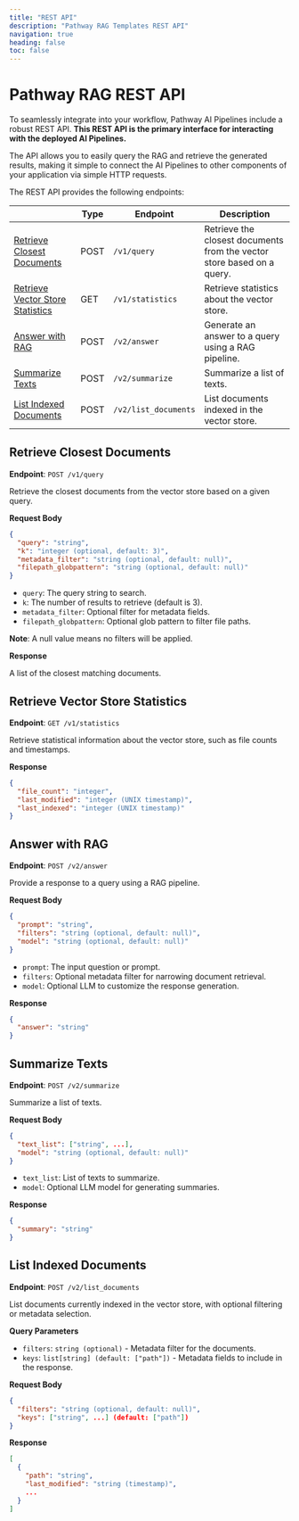 ```yaml
---
title: "REST API"
description: "Pathway RAG Templates REST API"
navigation: true
heading: false
toc: false
---
```


# Pathway RAG REST API



To seamlessly integrate into your workflow, Pathway AI Pipelines include a robust REST API.
**This REST API is the primary interface for interacting with the deployed AI Pipelines.**

The API allows you to easily query the RAG and retrieve the generated results, making it simple to connect the AI Pipelines to other components of your application via simple HTTP requests.

The REST API provides the following endpoints:

|                            | **Type** | **Endpoint**              | **Description**                                                                 |
|----------------------------|----------|---------------------------|---------------------------------------------------------------------------------|
| [Retrieve Closest Documents](#retrieve-closest-documents) | POST     | `/v1/query`               | Retrieve the closest documents from the vector store based on a query.        |
| [Retrieve Vector Store Statistics](#retrieve-vector-store-statistics) | GET      | `/v1/statistics`          | Retrieve statistics about the vector store.                       |
| [Answer with RAG](#answer-with-rag)            | POST     | `/v2/answer`        | Generate an answer to a query using a RAG pipeline.                            |
| [Summarize Texts](#summarize-texts)            | POST     | `/v2/summarize`       | Summarize a list of texts.                         |
| [List Indexed Documents](#list-indexed-documents)     | POST     | `/v2/list_documents`   | List documents indexed in the vector store. |


## Retrieve Closest Documents

**Endpoint**: `POST /v1/query`

Retrieve the closest documents from the vector store based on a given query.

**Request Body**

```json
{
  "query": "string",
  "k": "integer (optional, default: 3)",
  "metadata_filter": "string (optional, default: null)",
  "filepath_globpattern": "string (optional, default: null)"
}
```
- `query`: The query string to search.
- `k`: The number of results to retrieve (default is 3).
- `metadata_filter`: Optional filter for metadata fields.
- `filepath_globpattern`: Optional glob pattern to filter file paths.

**Note**: A null value means no filters will be applied.

**Response**

A list of the closest matching documents.




## Retrieve Vector Store Statistics

**Endpoint**: `GET /v1/statistics`

Retrieve statistical information about the vector store, such as file counts and timestamps.

**Response**

```json
{
  "file_count": "integer",
  "last_modified": "integer (UNIX timestamp)",
  "last_indexed": "integer (UNIX timestamp)"
}
```


## Answer with RAG

**Endpoint**: `POST /v2/answer`

Provide a response to a query using a RAG pipeline.

**Request Body**

```json
{
  "prompt": "string",
  "filters": "string (optional, default: null)",
  "model": "string (optional, default: null)"
}
```
- `prompt`: The input question or prompt.
- `filters`: Optional metadata filter for narrowing document retrieval.
- `model`: Optional LLM to customize the response generation.

**Response**

```json
{
  "answer": "string"
}
```



## Summarize Texts

**Endpoint**: `POST /v2/summarize`

Summarize a list of texts.

**Request Body**

```json
{
  "text_list": ["string", ...],
  "model": "string (optional, default: null)"
}
```
- `text_list`: List of texts to summarize.
- `model`: Optional LLM model for generating summaries.

**Response**
```json
{
  "summary": "string"
}
```




## List Indexed Documents

**Endpoint**: `POST /v2/list_documents`

List documents currently indexed in the vector store, with optional filtering or metadata selection.

**Query Parameters**

- `filters`: `string (optional)` - Metadata filter for the documents.
- `keys`: `list[string] (default: ["path"])` - Metadata fields to include in the response.


**Request Body**

```json
{
  "filters": "string (optional, default: null)",
  "keys": ["string", ...] (default: ["path"])
}
```

**Response**
```json
[
  {
    "path": "string",
    "last_modified": "string (timestamp)",
    ...
  }
]
```

